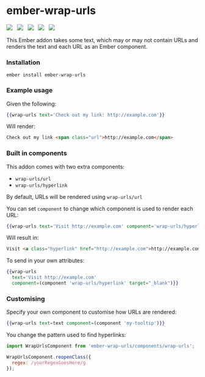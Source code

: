 # ember-wrap-urls

<a href="http://emberobserver.com/addons/ember-wrap-urls"><img src="http://emberobserver.com/badges/ember-wrap-urls.svg"></a> &nbsp; <a href="https://david-dm.org/amk221/ember-wrap-urls#badge-embed"><img src="https://david-dm.org/amk221/ember-wrap-urls.svg"></a> &nbsp; <a href="https://david-dm.org/amk221/ember-wrap-urls#dev-badge-embed"><img src="https://david-dm.org/amk221/ember-wrap-urls/dev-status.svg"></a> &nbsp; <a href="https://codeclimate.com/github/amk221/ember-wrap-urls"><img src="https://codeclimate.com/github/amk221/ember-wrap-urls/badges/gpa.svg" /></a> &nbsp; <a href="http://travis-ci.org/amk221/ember-wrap-urls"><img src="https://travis-ci.org/amk221/ember-wrap-urls.svg?branch=master"></a>

This Ember addon takes some text, which may or may not contain URLs and renders the text and each URL as an Ember component.

### Installation
```
ember install ember-wrap-urls
```

### Example usage

Given the following:

```handlebars
{{wrap-urls text='Check out my link: http://example.com'}}
```

Will render:

```html
Check out my link <span class="url">http://example.com</span>
```

### Built in components

This addon comes with two extra components:

* `wrap-urls/url`
* `wrap-urls/hyperlink`

By default, URLs will be rendered using `wrap-urls/url`

You can set `component` to change which component is used to render each URL:

```handlebars
{{wrap-urls text='Visit http://example.com' component='wrap-urls/hyperlink'}}
```

Will result in:

```html
Visit <a class="hyperlink" href="http://example.com">http://example.com</a>
```

To send in your own attributes:

```handlebars
{{wrap-urls
  text='Visit http://example.com'
  component=(component 'wrap-urls/hyperlink' target="_blank")}}
```

### Customising

Specify your own component to customise how URLs are rendered:

```handlebars
{{wrap-urls text=text component=(component 'my-tooltip')}}
```

You change the pattern used to find hyperlinks:

```javascript
import WrapUrlsComponent from 'ember-wrap-urls/components/wrap-urls';

WrapUrlsComponent.reopenClass({
  regex: /yourRegexGoesHere/g
});
```